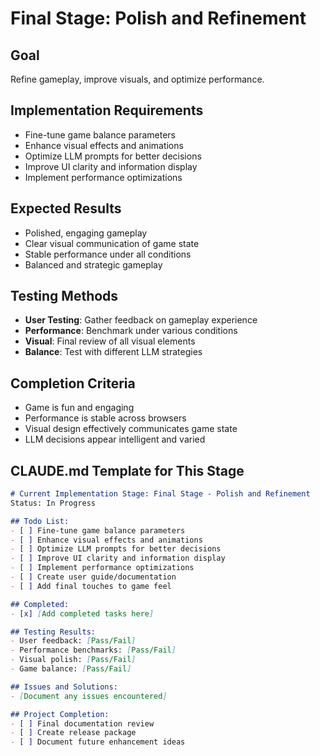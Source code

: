 # Final Stage: Polish and Refinement

## Goal
Refine gameplay, improve visuals, and optimize performance.

## Implementation Requirements
- Fine-tune game balance parameters
- Enhance visual effects and animations
- Optimize LLM prompts for better decisions
- Improve UI clarity and information display
- Implement performance optimizations

## Expected Results
- Polished, engaging gameplay
- Clear visual communication of game state
- Stable performance under all conditions
- Balanced and strategic gameplay

## Testing Methods
- **User Testing**: Gather feedback on gameplay experience
- **Performance**: Benchmark under various conditions
- **Visual**: Final review of all visual elements
- **Balance**: Test with different LLM strategies

## Completion Criteria
- Game is fun and engaging
- Performance is stable across browsers
- Visual design effectively communicates game state
- LLM decisions appear intelligent and varied

## CLAUDE.md Template for This Stage

```markdown
# Current Implementation Stage: Final Stage - Polish and Refinement
Status: In Progress

## Todo List:
- [ ] Fine-tune game balance parameters
- [ ] Enhance visual effects and animations
- [ ] Optimize LLM prompts for better decisions
- [ ] Improve UI clarity and information display
- [ ] Implement performance optimizations
- [ ] Create user guide/documentation
- [ ] Add final touches to game feel

## Completed:
- [x] [Add completed tasks here]

## Testing Results:
- User feedback: [Pass/Fail]
- Performance benchmarks: [Pass/Fail]
- Visual polish: [Pass/Fail]
- Game balance: [Pass/Fail]

## Issues and Solutions:
- [Document any issues encountered]

## Project Completion:
- [ ] Final documentation review
- [ ] Create release package
- [ ] Document future enhancement ideas
```